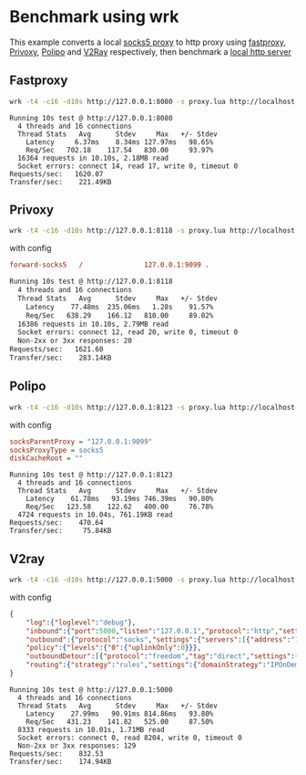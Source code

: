 # Benchmark using wrk

This example converts a local [socks5 proxy](socksserver) to http proxy using [fastproxy](main.go), [Privoxy](https://www.privoxy.org/), [Polipo](https://www.irif.fr/~jch/software/polipo/) and [V2Ray](https://www.v2ray.com/) respectively, then benchmark a [local http server](httpserver)

## Fastproxy

```bash
wrk -t4 -c16 -d10s http://127.0.0.1:8080 -s proxy.lua http://localhost:9090
```

```
Running 10s test @ http://127.0.0.1:8080
  4 threads and 16 connections
  Thread Stats   Avg      Stdev     Max   +/- Stdev
    Latency     6.37ms    8.34ms 127.97ms   98.65%
    Req/Sec   702.18    117.54   830.00     93.97%
  16364 requests in 10.10s, 2.18MB read
  Socket errors: connect 14, read 17, write 0, timeout 0
Requests/sec:   1620.07
Transfer/sec:    221.49KB
```

## Privoxy

```bash
wrk -t4 -c16 -d10s http://127.0.0.1:8118 -s proxy.lua http://localhost:9090
```

with config

```ini
forward-socks5   /               127.0.0.1:9099 .
```

```bash
Running 10s test @ http://127.0.0.1:8118
  4 threads and 16 connections
  Thread Stats   Avg      Stdev     Max   +/- Stdev
    Latency    77.48ms  235.06ms   1.28s    91.57%
    Req/Sec   638.29    166.12   810.00     89.02%
  16386 requests in 10.10s, 2.79MB read
  Socket errors: connect 12, read 20, write 0, timeout 0
  Non-2xx or 3xx responses: 20
Requests/sec:   1621.60
Transfer/sec:    283.14KB
```

## Polipo

```bash
wrk -t4 -c16 -d10s http://127.0.0.1:8123 -s proxy.lua http://localhost:9090
```

with config

```ini
socksParentProxy = "127.0.0.1:9099"
socksProxyType = socks5
diskCacheRoot = ""
```

```
Running 10s test @ http://127.0.0.1:8123
  4 threads and 16 connections
  Thread Stats   Avg      Stdev     Max   +/- Stdev
    Latency    61.78ms   93.19ms 746.39ms   90.80%
    Req/Sec   123.58    122.62   400.00     76.78%
  4724 requests in 10.04s, 761.19KB read
Requests/sec:    470.64
Transfer/sec:     75.84KB
```

## V2ray

```bash
wrk -t4 -c16 -d10s http://127.0.0.1:5000 -s proxy.lua http://localhost:9090
```

with config

```JSON
{
    "log":{"loglevel":"debug"},
    "inbound":{"port":5000,"listen":"127.0.0.1","protocol":"http","settings":{"auth":"noauth","udp":false,"ip":"127.0.0.1"}},
    "outbound":{"protocol":"socks","settings":{"servers":[{"address":"127.0.0.1","port":9099}]}},
    "policy":{"levels":{"0":{"uplinkOnly":0}}},
    "outboundDetour":[{"protocol":"freedom","tag":"direct","settings":{}}],
    "routing":{"strategy":"rules","settings":{"domainStrategy":"IPOnDemand","rules":[{"type":"field","ip":["0.0.0.0/8","10.0.0.0/8","100.64.0.0/10","127.0.0.0/8","169.254.0.0/16","172.16.0.0/12","192.0.0.0/24","192.0.2.0/24","192.168.0.0/16","198.18.0.0/15","198.51.100.0/24","203.0.113.0/24","::1/128","fc00::/7","fe80::/10"],"outboundTag":"direct"}]}}
}
```

```
Running 10s test @ http://127.0.0.1:5000
  4 threads and 16 connections
  Thread Stats   Avg      Stdev     Max   +/- Stdev
    Latency    27.99ms   90.91ms 814.86ms   93.80%
    Req/Sec   431.23    141.82   525.00     87.50%
  8333 requests in 10.01s, 1.71MB read
  Socket errors: connect 0, read 8204, write 0, timeout 0
  Non-2xx or 3xx responses: 129
Requests/sec:    832.53
Transfer/sec:    174.94KB
```

